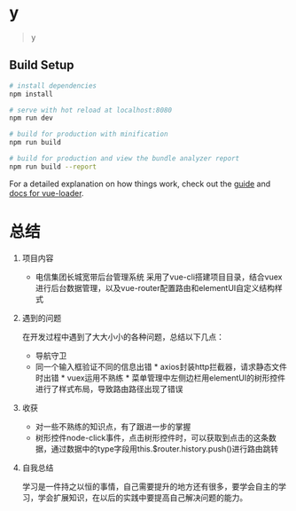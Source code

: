 # y

> y

## Build Setup

``` bash
# install dependencies
npm install

# serve with hot reload at localhost:8080
npm run dev

# build for production with minification
npm run build

# build for production and view the bundle analyzer report
npm run build --report
```

For a detailed explanation on how things work, check out the [guide](http://vuejs-templates.github.io/webpack/) and [docs for vue-loader](http://vuejs.github.io/vue-loader).

# 总结
1. 项目内容 

   * 电信集团长城宽带后台管理系统 采用了vue-cli搭建项目目录，结合vuex进行后台数据管理，以及vue-router配置路由和elementUI自定义结构样式
2. 遇到的问题

     在开发过程中遇到了大大小小的各种问题，总结以下几点：
      

      * 导航守卫
      * 同一个输入框验证不同的信息出错
       * axios封装http拦截器，请求静态文件时出错
       * vuex运用不熟练
       * 菜单管理中左侧边栏用elementUI的树形控件进行了样式布局，导致路由路径出现了错误

3. 收获

     * 对一些不熟练的知识点，有了跟进一步的掌握
     * 树形控件node-click事件，点击树形控件时，可以获取到点击的这条数据，通过数据中的type字段用this.$router.history.push()进行路由跳转

4. 自我总结

     学习是一件持之以恒的事情，自己需要提升的地方还有很多，要学会自主的学习，学会扩展知识，在以后的实践中要提高自己解决问题的能力。




